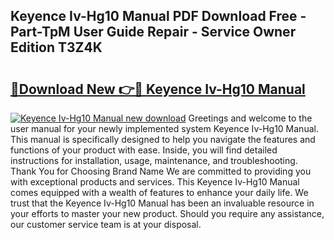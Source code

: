 ## Keyence Iv-Hg10 Manual PDF Download Free - Part-TpM User Guide Repair - Service Owner Edition T3Z4K

# <h2><a href="http://bc418.oget.top/?id=Keyence+Iv-Hg10+Manual">🔗Download New 👉🔴 Keyence Iv-Hg10 Manual</a></h2>

[![Keyence Iv-Hg10 Manual new download](https://i.imgur.com/5g1atiW.png)](http://bc418.oget.top/?id=Keyence+Iv-Hg10+Manual)
Greetings and welcome to the user manual for your newly implemented system Keyence Iv-Hg10 Manual. This manual is specifically designed to help you navigate the features and functions of your product with ease. Inside, you will find detailed instructions for installation, usage, maintenance, and troubleshooting. Thank You for Choosing Brand Name We are committed to providing you with exceptional products and services. This Keyence Iv-Hg10 Manual comes equipped with a wealth of features to enhance your daily life. We trust that the Keyence Iv-Hg10 Manual has been an invaluable resource in your efforts to master your new product. Should you require any assistance, our customer service team is at your disposal.
